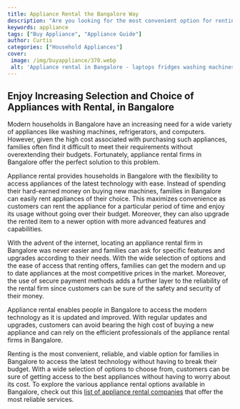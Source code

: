 ```yaml
---
title: Appliance Rental the Bangalore Way
description: "Are you looking for the most convenient option for renting appliances Check out this blog post to learn more about the unique appliance rental services in Bangalore Discover how to access appliances hassle-free and with unbeatable prices"
keywords: appliance
tags: ["Buy Appliance", "Appliance Guide"]
author: Curtis
categories: ["Household Appliances"]
cover: 
 image: /img/buyappliance/370.webp
 alt: 'Appliance rental in Bangalore - laptops fridges washing machines and more'
---
```

## Enjoy Increasing Selection and Choice of Appliances with Rental, in Bangalore
Modern households in Bangalore have an increasing need for a wide variety of appliances like washing machines, refrigerators, and computers. However, given the high cost associated with purchasing such appliances, families often find it difficult to meet their requirements without overextending their budgets. Fortunately, appliance rental firms in Bangalore offer the perfect solution to this problem.

Appliance rental provides households in Bangalore with the flexibility to access appliances of the latest technology with ease. Instead of spending their hard-earned money on buying new machines, families in Bangalore can easily rent appliances of their choice. This maximizes convenience as customers can rent the appliance for a particular period of time and enjoy its usage without going over their budget. Moreover, they can also upgrade the rented item to a newer option with more advanced features and capabilities. 

With the advent of the internet, locating an appliance rental firm in Bangalore was never easier and families can ask for specific features and upgrades according to their needs. With the wide selection of options and the ease of access that renting offers, families can get the modern and up to date appliances at the most competitive prices in the market. Moreover, the use of secure payment methods adds a further layer to the reliability of the rental firm since customers can be sure of the safety and security of their money.

Appliance rental enables people in Bangalore to access the modern technology as it is updated and improved. With regular updates and upgrades, customers can avoid bearing the high cost of buying a new appliance and can rely on the efficient professionals of the appliance rental firms in Bangalore. 

Renting is the most convenient, reliable, and viable option for families in Bangalore to access the latest technology without having to break their budget. With a wide selection of options to choose from, customers can be sure of getting access to the best appliances without having to worry about its cost. To explore the various appliance rental options available in Bangalore, check out this [list of appliance rental companies](./pages/appliance-rental) that offer the most reliable services.
